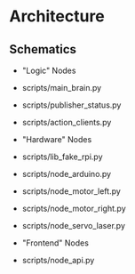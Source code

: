# Architecture

## Schematics

- "Logic" Nodes
 - scripts/main_brain.py
 - scripts/publisher_status.py
 - scripts/action_clients.py

- "Hardware" Nodes
 - scripts/lib_fake_rpi.py
 - scripts/node_arduino.py
 - scripts/node_motor_left.py
 - scripts/node_motor_right.py
 - scripts/node_servo_laser.py

- "Frontend" Nodes
 - scripts/node_api.py


